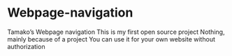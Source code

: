 # Webpage-navigation
Tamako’s Webpage navigation
This is my first open source project
Nothing, mainly because of a project
You can use it for your own website without authorization
